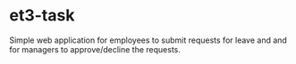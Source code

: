 # et3-task
Simple web application for employees to submit requests for leave and and for managers to approve/decline the requests.
